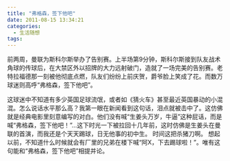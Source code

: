 ```yaml
---
title: "弗格森，签下他吧"
date: 2011-08-15 13:34:21
categories:
  - 生活随想
tags:
---
```


前两周，曼联为斯科尔斯举办了告别赛。上半场第9分钟，斯科尔斯接到队友战术角球的传球后，在大禁区外以招牌的大力远射破门，造就了一场完美的告别赛。老特拉福德那一刻被他彻底点燃，队友们纷纷上前庆贺，爵爷脸上笑成了花。而数万球迷则高呼“弗格森，签下他吧”。 

这球迷中不知道有多少英国足球流氓，或者如《猜火车》甚至最近英国暴动的小混混。怎么说话水平那么高？我第一眼在新闻看到这句话，泪点就被击中了。这仿佛就是经典电影里刻意编写的对白。他们没有喊“生姜头万岁，牛逼”这种屁话，而是喊“弗格森，签下他吧！”...这下时光一下被拉回十几年前，这时仿佛是生姜头在曼联的首演，而我还是个天天踢球，日无他事的初中生。 时间这把杀猪刀啊。 想起以前，不知道什么时候就会有厂里的兄弟在楼下喊“阿X，下去踢球啦！”。唯有这句能和“弗格森，签下他吧”相提并论。